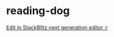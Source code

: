 # reading-dog

[Edit in StackBlitz next generation editor ⚡️](https://stackblitz.com/~/github.com/johanaspegren/reading-dog)